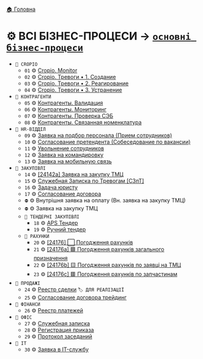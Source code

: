 ﻿[🏠 Головна](../README.MD) 

# ⚙️ ВСІ БІЗНЕС-ПРОЦЕСИ → [`основні бізнес-процеси`](./README.MD)

- `📂 CROPIO`  
	- `01` ⚙️ [Cropio. Monitor](./A/01/README.MD)
	- `02` ⚙️ [Cropio. Тревоги • 1. Создание](./A/02/README.MD)
	- `03` ⚙️ [Cropio. Тревоги • 2. Реагирование](./A/03/README.MD)
	- `04` ⚙️ [Cropio. Тревоги • 3. Устранение](./A/04/README.MD)
- `📂 КОНТРАГЕНТИ`
	- `05` ⚙️ [Контрагенты. Валидация](./A/05/README.MD)
	- `06` ⚙️ [Контрагенты. Мониторинг](./A/06/README.MD)
	- `07` ⚙️ [Контрагенты. Проверка СЭБ](./A/07/README.MD)
	- `08` ⚙️ [Контрагенты. Связанная номенклатура](./A/08/README.MD)
- `📂 HR-ВІДДІЛ`
	- `09` ⚙️ [Заявка на подбор персонала (Прием сотрудников)](./A/09/README.MD) 
	- `10` ⚙️ [Согласование претендента (Собеседование по вакансии)](./A/10/README.MD)
	- `11` ⚙️ [Увольнение сотрудников](./B/11/README.MD)
	- `12` ⚙️ [Заявка на командировку](./B/12/README.MD)
	- `13` ⚙️ [Заявка на мобильную связь](./B/13/README.MD)
- `📂 ЗАКУПІВЛІ`
	- `14` ⚙️ [[24142a] Заявка на закупку ТМЦ](./B/14/README.MD)
	- `15` ⚙️ [Служебная Записка по Тревогам [СЗпТ]](./B/15/README.MD)
	- `16` ⚙️ [Задача юристу](./B/16/README.MD)
	- `17` ⚙️ [Согласование договора](./B/17/README.MD)
	- `⛔` ⚙️ Внутрішня заявка на оплату (Вн. заявка на закупку ТМЦ)
	- `⛔` ⚙️ Заявка на закупку ТМЦ
	- `📂 ТЕНДЕРНІ ЗАКУПІВЛІ`
		- `18` ⚙️ [APS Тендер](./B/18/README.MD)
		- `19` ⚙️ [Ручний тендер](./B/19/README.MD)
	- `📂 РАХУНКИ`
		- `20` ⚙️ [[24176] ⬜ Погодження рахунків](./B/20/README.MD)
		- `21` ⚙️ [[24176a] 🟩 Погодження рахунків загального призначення](./C/21/README.MD)
		- `22` ⚙️ [[24176b] 🟨 Погодження рахунків по заявці на ТМЦ](./C/22/README.MD)
		- `23` ⚙️ [[24176c] 🟥 Погодження рахунків по запчастинам](./C/23/README.MD)
- `📂 ПРОДАЖІ`
	- `24` ⚙️ [Реестр сделки](./C/24/README.MD) `🏷️ ДЛЯ РЕАЛІЗАЦІЇ`
	- `25` ⚙️ [Согласование договора трейдинг](./C/25/README.MD)
- `📂 ФІНАНСИ`
	- `26` ⚙️ [Реестр платежей](./C/26/README.MD)
- `📂 ОФІС`
	- `27` ⚙️ [Служебная записка](./C/27/README.MD)
	- `28` ⚙️ [Регистрация приказа](./C/28/README.MD)
	- `29` ⚙️ [Протокол заседаний](./C/29/README.MD)
- `📂 IT`
	- `30` ⚙️ [Заявка в IT-службу](./C/30/README.MD)